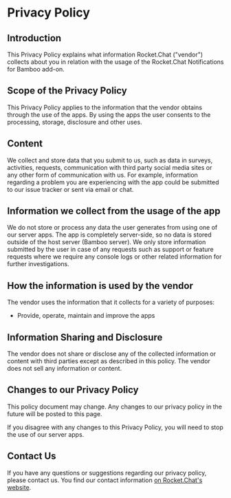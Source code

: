 # Privacy Policy

## Introduction

This Privacy Policy explains what information Rocket.Chat ("vendor") collects about you in relation with the usage of the Rocket.Chat Notifications for Bamboo add-on.

## Scope of the Privacy Policy
This Privacy Policy applies to the information that the vendor obtains through the use of the apps. By using the apps the user consents to the processing, storage, disclosure and other uses.

## Content
We collect and store data that you submit to us, such as data in surveys, activities, requests,  communication with third party social media sites or any other form of communication with us. For example, information regarding a problem you are experiencing with the app could be submitted to our issue tracker or sent via email or chat.

## Information we collect from the usage of the app
We do not store or process any data the user generates from using one of our server apps. The app is completely server-side, so no data is stored outside of the host server (Bamboo server). We only store information submitted by the user in case of any requests such as support or feature requests where we require any console logs or other related information for further investigations.

## How the information is used by the vendor
The vendor uses the information that it collects for a variety of purposes:

- Provide, operate, maintain and improve the apps

## Information Sharing and Disclosure
The vendor does not share or disclose any of the collected information or content with third parties except as described in this policy. The vendor does not sell any information or content.

## Changes to our Privacy Policy
This policy document may change. Any changes to our privacy policy in the future will be posted to this page.

If you disagree with any changes to this Privacy Policy, you will need to stop the use of our server apps.

## Contact Us
If you have any questions or suggestions regarding our privacy policy, please contact us. You find our contact information [on Rocket.Chat's website](https://rocket.chat/contact).